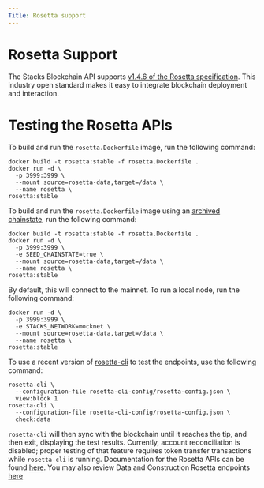 ```yaml
---
Title: Rosetta support
---
```


# Rosetta Support

The Stacks Blockchain API supports [v1.4.6 of the Rosetta specification](https://www.rosetta-api.org/). This industry open standard makes it easy to integrate blockchain deployment and interaction.

# Testing the Rosetta APIs

To build and run the `rosetta.Dockerfile` image, run the following command:

```
docker build -t rosetta:stable -f rosetta.Dockerfile .
docker run -d \
  -p 3999:3999 \
  --mount source=rosetta-data,target=/data \
  --name rosetta \
rosetta:stable
```

To build and run the `rosetta.Dockerfile` image using an [archived chainstate](https://docs.hiro.so/references/hiro-archive#what-is-the-hiro-archive), run the following command:

```
docker build -t rosetta:stable -f rosetta.Dockerfile .
docker run -d \
  -p 3999:3999 \
  -e SEED_CHAINSTATE=true \
  --mount source=rosetta-data,target=/data \
  --name rosetta \
rosetta:stable
```


By default, this will connect to the mainnet. To run a local node, run the following command:

```
docker run -d \
  -p 3999:3999 \
  -e STACKS_NETWORK=mocknet \
  --mount source=rosetta-data,target=/data \
  --name rosetta \
rosetta:stable
```

To use a recent version of [rosetta-cli](https://github.com/coinbase/rosetta-cli) to test the endpoints, use the following command:
```
rosetta-cli \
  --configuration-file rosetta-cli-config/rosetta-config.json \
  view:block 1
rosetta-cli \
  --configuration-file rosetta-cli-config/rosetta-config.json \
  check:data
```

`rosetta-cli` will then sync with the blockchain until it reaches the tip, and then exit, displaying the test results.
Currently, account reconciliation is disabled; proper testing of that feature requires token transfer transactions while `rosetta-cli` is running.
Documentation for the Rosetta APIs can be found [here](https://hirosystems.github.io/stacks-blockchain-api/).
You may also review Data and Construction Rosetta endpoints [here](https://docs.hiro.so/api#tag/Rosetta)
